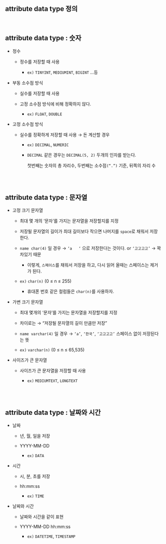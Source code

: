 ## attribute data type 정의

<br/>

## attribute data type : 숫자

- 정수

    - 정수를 저장할 때 사용

        - `ex)` `TINYINT`, `MEDIUMINT`, `BIGINT` …등
- 부동 소수점 방식

    - 실수를 저장할 때 사용

    - 고정 소수점 방식에 비해 정확하지 않다.
        - `ex)` `FLOAT`, `DOUBLE`
- 고정 소수점 방식

    - 실수를 정확하게 저장할 때 사용 → 돈 계산할 경우

        - `ex)` `DECIMAL`, `NUMERIC`
        - `DECIMAL` 같은 경우는 `DECIMAL(5, 2)` 두개의 인자를 받는다.
            
            첫번째는 숫자의 총 자리수, 두번째는 소수점`(“.”)` 기준, 뒤쪽의 자리 수
            

<br/><br/>

## attribute data type : 문자열

- 고정 크기 문자열

    - 최대 몇 개의 ‘문자’를 가지는 문자열을 저장할지를 지정

    - 저장될 문자열의 길이가 최대 길이보다 작으면 나머지를 `space`로 채워서 저장한다.

    - `name char(4)` 일 경우 → `‘a   ‘` 으로 저장한다는 것이다. or `‘고고고고’` → 꽉 차있기 때문

        - 이렇게, `스페이스`를 채워서 저장을 하고, 다시 읽어 올때는 스페이스는 제거가 된다.

    - `ex)` `char(n)` (0 ≤ n ≤ 255)

        - 휴대폰 번호 같은 컬럼들은 `char(n)`를 사용하자.
- 가변 크기 문자열

    - 최대 몇개의 ‘문자’를 가지는 문자열을 저장할지를 지정

    - 차이로는 → “저장될 문자열의 길이 만큼만 저장”

    - `name varchar(4)` 일 경우 → `‘a’`, `‘한국’`, `‘고고고고’` 스페이스 없이 저장된다는 뜻

    - `ex)` `varchar(n)` (0 ≤ n ≤ 65,535)

- 사이즈가 큰 문자열

    - 사이즈가 큰 문자열을 저장할 때 사용

        - `ex)` `MEDIUMTEXT`, `LONGTEXT`

<br/><br/>

## attribute data type : 날짜와 시간

- 날짜

    - 년, 월, 일을 저장

    - YYYY-MM-DD

        - `ex)` `DATA`
- 시간

    - 시, 분, 초를 저장

    - hh:mm:ss

        - `ex)` `TIME`

- 날짜와 시간

    - 날짜와 시간을 같이 표현

    - YYYY-MM-DD hh:mm:ss
    
        - `ex)` `DATETIME`, `TIMESTAMP`
